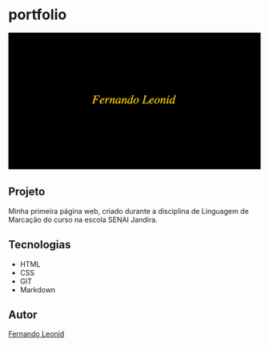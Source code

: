 # portfolio

![](./preview.png)

## Projeto
Minha primeira página web, criado durante a disciplina de Linguagem de Marcação do curso na escola SENAI Jandira.

## Tecnologias
* HTML
* CSS
* GIT
* Markdown

## Autor
[Fernando Leonid](https://www.linkedin.com/in/fernandoleonid)